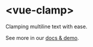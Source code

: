 # &lt;vue-clamp&gt;

Clamping multiline text with ease.

See more in our [docs & demo](https://vue-clamp.vercel.app).
